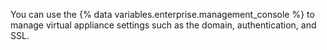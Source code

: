 You can use the {% data variables.enterprise.management_console %} to manage virtual appliance settings such as the domain, authentication, and SSL.
